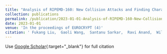 ```yaml
---
title: "Analysis of RIPEMD-160: New Collision Attacks and Finding Characteristics with MILP"
collection: publications
permalink: /publication/2023-01-01-Analysis-of-RIPEMD-160-New-Collision-Attacks-and-Finding-Characteristics-with-MILP
date: 2023-01-01
venue: 'In the proceedings of EUROCRYPT (4)'
citation: ' Fukang Liu,  Gaoli Wang,  Santanu Sarkar,  Ravi Anand,  Willi Meier,  Yingxin Li,  Takanori Isobe, &quot;Analysis of RIPEMD-160: New Collision Attacks and Finding Characteristics with MILP.&quot; In the proceedings of EUROCRYPT (4), 2023.'
---
```

Use [Google Scholar](https://scholar.google.com/scholar?q=Analysis+of+RIPEMD+160:+New+Collision+Attacks+and+Finding+Characteristics+with+MILP){:target="_blank"} for full citation